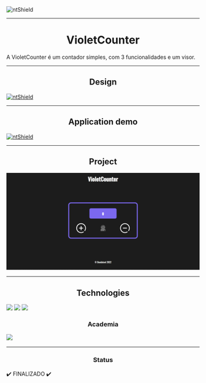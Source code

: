 <img src="https://img.shields.io/static/v1?label=Code&message=N-CCC&color=1C1C1C&style=for-the-badge&logo=GHOST" alt="ntShield">

---

<h1 align="center">VioletCounter</h1>

<p>
    A VioletCounter é um contador simples, com 3 funcionalidades e um visor.
</p>

---

<h2 align="center">Design</h2>
<a href="https://www.figma.com/file/sH2wPCG6ZUYt6NR9xrgjxD/OrangeCounter?node-id=0%3A1"><img src="https://img.shields.io/static/v1?label=Design&message=Figma&color=00FA9A&style=for-the-badge&logo=FIGMA" alt="ntShield"></a>

---

<h2  align="center">Application demo</h2>

<a href="https://purplecounter.netlify.app/"><img src="https://img.shields.io/static/v1?label=Netlify&message=Demo&color=0e1e25&style=for-the-badge&logo=NETLIFY" alt="ntShield"></a>


---

<h2  align="center">Project</h2>

<img src="/App/src/Assets/PurpleCounter.png" alt="PageWeb-01">

---

<h2  align="center">Technologies</h2>

<img src="https://cdn.jsdelivr.net/gh/devicons/devicon/icons/javascript/javascript-original.svg" style="width: 5vw;"/>
<img src="https://cdn.jsdelivr.net/gh/devicons/devicon/icons/react/react-original-wordmark.svg" style="width: 5vw;"/>
<img src="https://cdn.jsdelivr.net/gh/devicons/devicon/icons/css3/css3-plain-wordmark.svg" style="width: 5vw;"/>

<h3 align="center">Academia</h3>

<img src="App/src/Assets/LogoVNW.svg" style="width: 5vw;">

---

<h3 align="center">Status</h3>

<p>
    ✔️ FINALIZADO ✔️
</p>